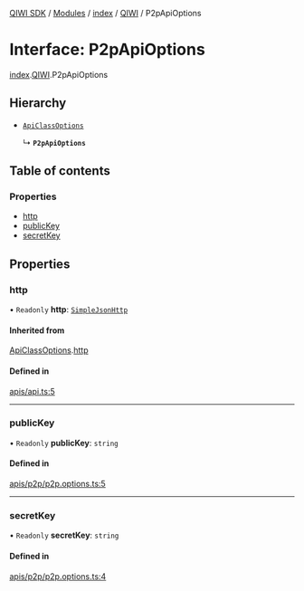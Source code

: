 [QIWI SDK](../README.md) / [Modules](../modules.md) / [index](../modules/index.md) / [QIWI](../modules/index.QIWI.md) / P2pApiOptions

# Interface: P2pApiOptions

[index](../modules/index.md).[QIWI](../modules/index.QIWI.md).P2pApiOptions

## Hierarchy

- [`ApiClassOptions`](index._internal_.ApiClassOptions.md)

  ↳ **`P2pApiOptions`**

## Table of contents

### Properties

- [http](index.QIWI.P2pApiOptions.md#http)
- [publicKey](index.QIWI.P2pApiOptions.md#publickey)
- [secretKey](index.QIWI.P2pApiOptions.md#secretkey)

## Properties

### http

• `Readonly` **http**: [`SimpleJsonHttp`](../classes/index.QIWI.SimpleJsonHttp.md)

#### Inherited from

[ApiClassOptions](index._internal_.ApiClassOptions.md).[http](index._internal_.ApiClassOptions.md#http)

#### Defined in

[apis/api.ts:5](https://github.com/AlexXanderGrib/node-qiwi-sdk/blob/bc0e99e/src/apis/api.ts#L5)

___

### publicKey

• `Readonly` **publicKey**: `string`

#### Defined in

[apis/p2p/p2p.options.ts:5](https://github.com/AlexXanderGrib/node-qiwi-sdk/blob/bc0e99e/src/apis/p2p/p2p.options.ts#L5)

___

### secretKey

• `Readonly` **secretKey**: `string`

#### Defined in

[apis/p2p/p2p.options.ts:4](https://github.com/AlexXanderGrib/node-qiwi-sdk/blob/bc0e99e/src/apis/p2p/p2p.options.ts#L4)
